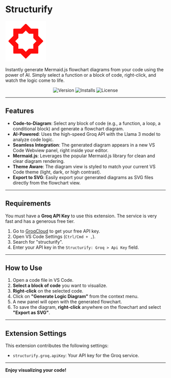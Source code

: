 # Structurify

![Structurify Icon](https://raw.githubusercontent.com/amittkulkarni/structurify/master/assets/structurify.png)

Instantly generate Mermaid.js flowchart diagrams from your code using the power of AI. Simply select a function or a block of code, right-click, and watch the logic come to life.

<p align="center">
 <img src="https://img.shields.io/visual-studio-marketplace/v/structurify.structurify?style=for-the-badge&label=Marketplace&color=blue" alt="Version">
 <img src="https://img.shields.io/visual-studio-marketplace/i/structurify.structurify?style=for-the-badge&label=Installs&color=green" alt="Installs">
 <img src="https://img.shields.io/github/license/amittkulkarni/structurify?style=for-the-badge" alt="License">
</p>

---

## Features

-   **Code-to-Diagram**: Select any block of code (e.g., a function, a loop, a conditional block) and generate a flowchart diagram.
-   **AI-Powered**: Uses the high-speed Groq API with the Llama 3 model to analyze code logic.
-   **Seamless Integration**: The generated diagram appears in a new VS Code Webview panel, right inside your editor.
-   **Mermaid.js**: Leverages the popular Mermaid.js library for clean and clear diagram rendering.
-   **Theme Aware**: The diagram view is styled to match your current VS Code theme (light, dark, or high contrast).
-   **Export to SVG**: Easily export your generated diagrams as SVG files directly from the flowchart view.

---

## Requirements

You must have a **Groq API Key** to use this extension. The service is very fast and has a generous free tier.

1.  Go to [GroqCloud](https://console.groq.com/keys) to get your free API key.
2.  Open VS Code Settings (`Ctrl/Cmd + ,`).
3.  Search for "structurify".
4.  Enter your API key in the `Structurify: Groq > Api Key` field.

---

## How to Use

1.  Open a code file in VS Code.
2.  **Select a block of code** you want to visualize.
3.  **Right-click** on the selected code.
4.  Click on **"Generate Logic Diagram"** from the context menu.
5.  A new panel will open with the generated flowchart.
6.  To save the diagram, **right-click** anywhere on the flowchart and select **"Export as SVG"**.

---

## Extension Settings

This extension contributes the following settings:

-   `structurify.groq.apiKey`: Your API key for the Groq service.

---

**Enjoy visualizing your code!**